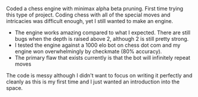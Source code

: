 
Coded a chess engine with minimax alpha beta pruning. First time trying this type of project. Coding chess with all of the special moves and intricacies was difficult enough, yet I still wanted to make an engine.
- The engine works amazing compared to what I expected. There are still bugs when the depth is raised above 2, although 2 is still pretty strong.
- I tested the engine against a 1000 elo bot on chess dot com and my engine won overwhelmingly by checkmate (80% accuracy).
- The primary flaw that exists currently is that the bot will infinitely repeat moves

The code is messy although I didn't want to focus on writing it perfectly and cleanly as this is my first time and I just wanted an introduction into the space.
